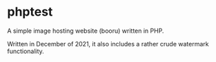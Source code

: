 # phptest
A simple image hosting website (booru) written in PHP.

Written in December of 2021, it also includes a rather crude watermark functionality.
